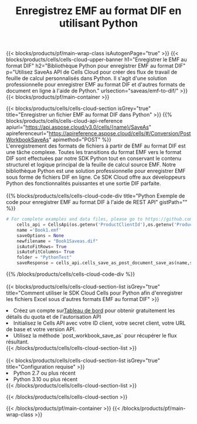 ﻿---
title:  Enregistrez EMF au format DIF en utilisant Python
description:  Utilisation du SDK Cloud Aspose.Cells pour Python pour enregistrer le fichier au format EMF au format DIF.
---
{{< blocks/products/pf/main-wrap-class isAutogenPage="true" >}}
{{< blocks/products/cells/cells-cloud-upper-banner h1="Enregistrer le EMF au format DIF" h2="Bibliothèque Python pour enregistrer EMF au format DIF" p="Utilisez SaveAs API de Cells Cloud pour créer des flux de travail de feuille de calcul personnalisés dans Python. Il s\'agit d\'une solution professionnelle pour enregistrer EMF au format DIF et d\'autres formats de document en ligne à l\'aide de Python." urlsection="saveas/emf-to-dif/" >}}
{{< blocks/products/pf/main-container >}}

{{< blocks/products/cells/cells-cloud-section isGrey="true" title="Enregistrer un fichier EMF au format DIF dans Python" >}}
{{% blocks/products/cells/cells-cloud-api-reference apiurl="https://api.aspose.cloud/v3.0/cells/{name}/SaveAs" apireferenceurl="https://apireference.aspose.cloud/cells/#/Conversion/PostWorkbookSaveAs" apimethod="POST" %}}
<br/>
L'enregistrement des formats de fichiers à partir de EMF au format DIF est une tâche complexe. Toutes les transitions du format EMF vers le format DIF sont effectuées par notre SDK Python tout en conservant le contenu structurel et logique principal de la feuille de calcul source EMF. Notre bibliothèque Python est une solution professionnelle pour enregistrer EMF sous forme de fichiers DIF en ligne. Ce SDK Cloud offre aux développeurs Python des fonctionnalités puissantes et une sortie DIF parfaite.
<br/>
<br/>
{{% blocks/products/cells/cells-cloud-code-div title="Python Exemple de code pour enregistrer EMF au format DIF à l\'aide de REST API" gistPath="" %}}
  
```python
# For complete examples and data files, please go to https://github.com/aspose-cells-cloud/aspose-cells-cloud-python/
    cells_api = CellsApi(os.getenv('ProductClientId'),os.getenv('ProductClientSecret'))
    name ='Book1.emf'    
    saveOptions = None
    newfilename = "Book1Saveas.dif"
    isAutoFitRows= True
    isAutoFitColumns= True
    folder = "PythonTest"
    saveResponse = cells_api.cells_save_as_post_document_save_as(name,save_options=saveOptions, newfilename=(folder +'/' + newfilename),folder=folder)
```
  
{{% /blocks/products/cells/cells-cloud-code-div %}}
<br/>
<br/>
{{< blocks/products/cells/cells-cloud-section-list isGrey="true" title="Comment utiliser le SDK Cloud Cells pour Python afin d\'enregistrer les fichiers Excel sous d\'autres formats EMF au format DIF" >}}
<li> Créez un compte sur<a href="https://dashboard.aspose.cloud/">Tableau de bord</a> pour obtenir gratuitement les détails du quota et de l'autorisation API</li>
<li>Initialisez le Cells API avec votre ID client, votre secret client, votre URL de base et votre version API.</li>
<li>Utilisez la méthode `post_workbook_save_as` pour récupérer le flux résultant.</li>
{{< /blocks/products/cells/cells-cloud-section-list >}}
<br/>
<br/>
{{< blocks/products/cells/cells-cloud-section-list isGrey="true" title="Configuration requise" >}}
<li>Python 2.7 ou plus récent</li>
<li>Python 3.10 ou plus récent</li>
{{< /blocks/products/cells/cells-cloud-section-list >}}

{{< /blocks/products/cells/cells-cloud-section >}}

{{< /blocks/products/pf/main-container >}}
{{< /blocks/products/pf/main-wrap-class >}}
